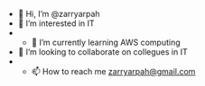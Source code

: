 - 👋 Hi, I’m @zarryarpah
- 👀 I’m interested in IT
- - 🌱 I’m currently learning AWS computing
- 💞️ I’m looking to collaborate on collegues in IT
- - 📫 How to reach me zarryarpah@gmail.com

<!---
zarryarpah/zarryarpah is a ✨ special ✨ repository because its `README.md` (this file) appears on your GitHub profile.
You can click the Preview link to take a look at your changes.
--->
